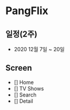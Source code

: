 # PangFlix 

## 일정(2주) 
- 2020 12월 7일 ~ 20일

## Screen
 
- [] Home
- [] TV Shows
- [] Search
- [] Detail
